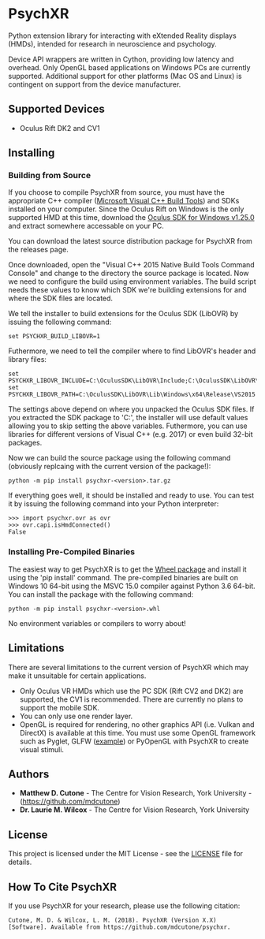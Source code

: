 # PsychXR

Python extension library for interacting with eXtended Reality displays (HMDs), intended for research in neuroscience and psychology.

Device API wrappers are written in Cython, providing low latency and overhead. Only OpenGL based applications on Windows PCs are currently supported. Additional support for other platforms (Mac OS and Linux) is contingent on support from the device manufacturer.

## Supported Devices

* Oculus Rift DK2 and CV1

## Installing

### Building from Source

If you choose to compile PsychXR from source, you must have the appropriate C++ compiler ([Microsoft Visual C++ Build Tools](https://www.microsoft.com/en-us/download/details.aspx?id=48159)) and SDKs installed on your computer. Since the Oculus Rift on Windows is the only supported HMD at this time, download the [Oculus SDK for Windows v1.25.0](https://developer.oculus.com/downloads/package/oculus-sdk-for-windows/1.25.0/) and extract somewhere accessable on your PC.

You can download the latest source distribution package for PsychXR from the releases page.

Once downloaded, open the "Visual C++ 2015 Native Build Tools Command Console" and change to the directory the source package is located. Now we need to configure the build using environment variables. The build script needs these values to know which SDK we're building extensions for and where the SDK files are located.

We tell the installer to build extensions for the Oculus SDK (LibOVR) by issuing the following command: 

```
set PSYCHXR_BUILD_LIBOVR=1
```

Futhermore, we need to tell the compiler where to find LibOVR's header and library files:

```
set PSYCHXR_LIBOVR_INCLUDE=C:\OculusSDK\LibOVR\Include;C:\OculusSDK\LibOVR\Include\Extras
set PSYCHXR_LIBOVR_PATH=C:\OculusSDK\LibOVR\Lib\Windows\x64\Release\VS2015
```
The settings above depend on where you unpacked the Oculus SDK files. If you extracted the SDK package to 'C:\', the installer will use default values allowing you to skip setting the above variables. Futhermore, you can use libraries for different versions of Visual C++ (e.g. 2017) or even build 32-bit packages. 

Now we can build the source package using the following command (obviously replcaing <version> with the current version of the package!):

```
python -m pip install psychxr-<version>.tar.gz
```

If everything goes well, it should be installed and ready to use. You can test it by issuing the following command into your Python interpreter:

```
>>> import psychxr.ovr as ovr
>>> ovr.capi.isHmdConnected()
False
```

### Installing Pre-Compiled Binaries

The easiest way to get PsychXR is to get the [Wheel package](https://github.com/mdcutone/psychxr/releases) and install it using the 'pip install' command. The pre-compiled binaries are built on Windows 10 64-bit using the MSVC 15.0 compiler against Python 3.6 64-bit. You can install the package with the following command:

```
python -m pip install psychxr-<version>.whl
```

No environment variables or compilers to worry about!

## Limitations

There are several limitations to the current version of PsychXR which may make it unsuitable for certain applications.

* Only Oculus VR HMDs which use the PC SDK (Rift CV2 and DK2) are supported, the CV1 is recommended. There are currently no plans to support the mobile SDK.
* You can only use one render layer.
* OpenGL is required for rendering, no other graphics API (i.e. Vulkan and DirectX) is available at this time. You must use some OpenGL framework such as Pyglet, GLFW ([example](https://github.com/mdcutone/psychxr/blob/master/demo/rift/oculus_glfw.py)) or PyOpenGL with PsychXR to create visual stimuli.

## Authors

* **Matthew D. Cutone** - The Centre for Vision Research, York University - (https://github.com/mdcutone)
* **Dr. Laurie M. Wilcox** - The Centre for Vision Research, York University

## License

This project is licensed under the MIT License - see the [LICENSE](LICENSE) file for details.

## How To Cite PsychXR

If you use PsychXR for your research, please use the following citation:

`Cutone, M. D. & Wilcox, L. M. (2018). PsychXR (Version X.X) [Software]. Available from https://github.com/mdcutone/psychxr.`

